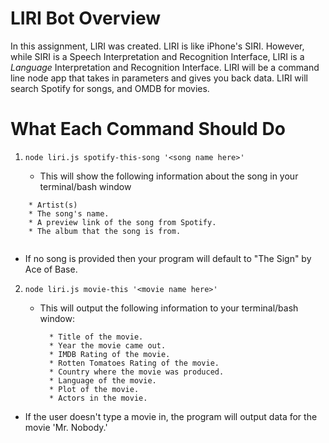 # LIRI Bot Overview

In this assignment, LIRI was created. LIRI is like iPhone's SIRI. However, while SIRI is a Speech Interpretation and Recognition Interface, LIRI is a _Language_ Interpretation and Recognition Interface. LIRI will be a command line node app that takes in parameters and gives you back data. LIRI will search Spotify for songs, and OMDB for movies.



# What Each Command Should Do


1. `node liri.js spotify-this-song '<song name here>'`

   * This will show the following information about the song in your terminal/bash window
   
 ```
     * Artist(s)
     * The song's name.
     * A preview link of the song from Spotify.
     * The album that the song is from.
     
 ```
   * If no song is provided then your program will default to "The Sign" by Ace of Base.

2. `node liri.js movie-this '<movie name here>'`

   * This will output the following information to your terminal/bash window:

     ```
       * Title of the movie.
       * Year the movie came out.
       * IMDB Rating of the movie.
       * Rotten Tomatoes Rating of the movie.
       * Country where the movie was produced.
       * Language of the movie.
       * Plot of the movie.
       * Actors in the movie.
     ```

  * If the user doesn't type a movie in, the program will output data for the movie 'Mr. Nobody.'
